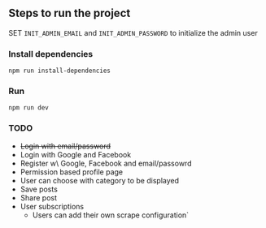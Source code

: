 ## Steps to run the project 
SET `INIT_ADMIN_EMAIL` and `INIT_ADMIN_PASSWORD` to initialize the admin user

### Install dependencies
`npm run install-dependencies`
### Run
`npm run dev`


### TODO
- ~~Login with email/password~~
- Login with Google and Facebook
- Register w\ Google, Facebook and email/passowrd
- Permission based profile page
- User can choose with category to be displayed
- Save posts
- Share post
- User subscriptions
  - Users can add their own scrape configuration`